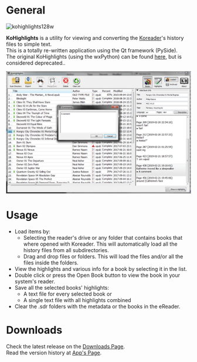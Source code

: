 # General
![kohighlights128w](https://cloud.githubusercontent.com/assets/14363074/9978678/22e01940-5f49-11e5-8112-bc58b8f0f56f.png)

**KoHighlights** is a utility for viewing and converting the [Koreader](https://github.com/koreader/koreader)'s history files to simple text.  
This is a totally re-written application using the Qt framework (PySide).  
The original KoHighlights (using the wxPython) can be found [here](https://github.com/noonkey/KoHighlights), but is considered deprecated..


![HighLights ScreenShot 02](screen2.png)

# Usage
* Load items by:
    * Selecting the reader's drive or any folder that contains books that where opened with Koreader. This will automatically load all the history files from all subdirectories.
    * Drag and drop files or folders. This will load the files and/or all the files inside the folders.
* View the highlights and various info for a book by selecting it in the list.
* Double click or press the Open Book button to view the book in your system's reader.
* Save all the selected books' highlights:
    * A text file for every selected book or
    * A single text file with all highlights combined
* Clear the .sdr folders with the metadata or the books in the eReader.

# Downloads 

Check the latest release on the [Downloads Page](https://github.com/noembryo/KoHighlights/releases).  
Read the version history at [App's Page](http://www.noembryo.com/apps.php?kohighlights).
